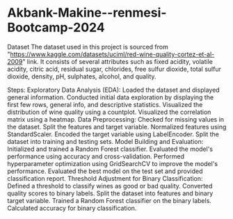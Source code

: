 # Akbank-Makine--renmesi-Bootcamp-2024
Dataset
The dataset used in this project is sourced from "https://www.kaggle.com/datasets/uciml/red-wine-quality-cortez-et-al-2009" link. It consists of several attributes such as fixed acidity, volatile acidity, citric acid, residual sugar, chlorides, free sulfur dioxide, total sulfur dioxide, density, pH, sulphates, alcohol, and quality.

Steps:
Exploratory Data Analysis (EDA):
Loaded the dataset and displayed general information.
Conducted initial data exploration by displaying the first few rows, general info, and descriptive statistics.
Visualized the distribution of wine quality using a countplot.
Visualized the correlation matrix using a heatmap.
Data Preprocessing:
Checked for missing values in the dataset.
Split the features and target variable.
Normalized features using StandardScaler.
Encoded the target variable using LabelEncoder.
Split the dataset into training and testing sets.
Model Building and Evaluation:
Initialized and trained a Random Forest classifier.
Evaluated the model's performance using accuracy and cross-validation.
Performed hyperparameter optimization using GridSearchCV to improve the model's performance.
Evaluated the best model on the test set and provided classification report.
Threshold Adjustment for Binary Classification:
Defined a threshold to classify wines as good or bad quality.
Converted quality scores to binary labels.
Split the dataset into features and binary target variable.
Trained a Random Forest classifier on the binary labels.
Calculated accuracy for binary classification.
